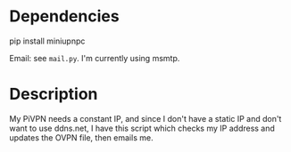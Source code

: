 # Dependencies
pip install miniupnpc

Email: see `mail.py`. I'm currently using msmtp.

# Description
My PiVPN needs a constant IP, and since I don't have a static IP and don't want to use ddns.net,  I have this script which checks my IP address and updates the OVPN file, then emails me.